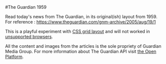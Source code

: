 #The Guardian 1959

Read today's news from The Guardian, in its original(ish) layout from 1959. For reference : https://www.theguardian.com/gnm-archive/2005/aug/19/1

This is a playful experiment with [CSS grid layout](https://developer.mozilla.org/en-US/docs/Web/CSS/CSS_Grid_Layout) and will not worked in [unsupported browsers](https://caniuse.com/#feat=css-grid).

All the content and images from the articles is the sole propriety of Guardian Media Group. For more information about The Guardian API visit [the Open Platform](http://open-platform.theguardian.com/).
